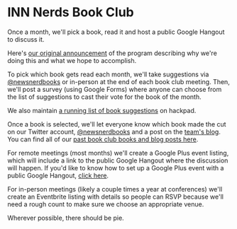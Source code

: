 # INN Nerds Book Club

Once a month, we'll pick a book, read it and host a public Google Hangout to discuss it.

Here's [our original announcement](http://nerds.investigativenewsnetwork.org/2014/09/02/come-learn-with-us-announcing-the-news-nerd-book-club/) of the program describing why we're doing this and what we hope to accomplish.

To pick which book gets read each month, we'll take suggestions via [@newsnerdbooks](https://twitter.com/newsnerdbooks) or in-person at the end of each book club meeting. Then, we'll post a survey (using Google Forms) where anyone can choose from the list of suggestions to cast their vote for the book of the month.

We also maintain [a running list of book suggestions](https://hackpad.com/News-Nerd-Book-Club-Reading-List-YAApSL79SO2) on hackpad.

Once a book is selected, we'll let everyone know which book made the cut on our Twitter account, [@newsnerdbooks](https://twitter.com/newsnerdbooks) and a post on the [team's blog](http://nerds.investigativenewsnetwork.org/). You can find all of our [past book club books and blog posts here](http://nerds.investigativenewsnetwork.org/category/book-club/).

For remote meetings (most months) we'll create a Google Plus event listing, which will include a link to the public Google Hangout where the discussion will happen. If you'd like to know how to set up a Google Plus event with a public Google Hangout, [click here](/projects/tools.md#google-hangouts).

For in-person meetings (likely a couple times a year at conferences) we'll create an Eventbrite listing with details so people can RSVP because we'll need a rough count to make sure we choose an appropriate venue. 

Wherever possible, there should be pie.